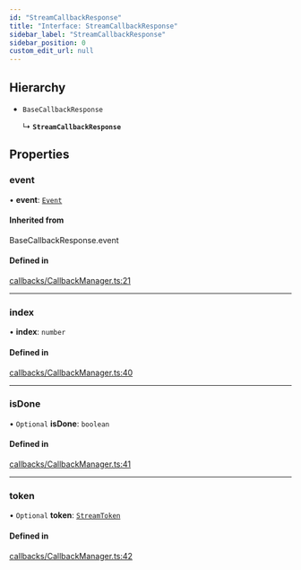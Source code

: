 ```yaml
---
id: "StreamCallbackResponse"
title: "Interface: StreamCallbackResponse"
sidebar_label: "StreamCallbackResponse"
sidebar_position: 0
custom_edit_url: null
---
```


## Hierarchy

- `BaseCallbackResponse`

  ↳ **`StreamCallbackResponse`**

## Properties

### event

• **event**: [`Event`](Event.md)

#### Inherited from

BaseCallbackResponse.event

#### Defined in

[callbacks/CallbackManager.ts:21](https://github.com/run-llama/LlamaIndexTS/blob/02d9bb0/packages/core/src/callbacks/CallbackManager.ts#L21)

___

### index

• **index**: `number`

#### Defined in

[callbacks/CallbackManager.ts:40](https://github.com/run-llama/LlamaIndexTS/blob/02d9bb0/packages/core/src/callbacks/CallbackManager.ts#L40)

___

### isDone

• `Optional` **isDone**: `boolean`

#### Defined in

[callbacks/CallbackManager.ts:41](https://github.com/run-llama/LlamaIndexTS/blob/02d9bb0/packages/core/src/callbacks/CallbackManager.ts#L41)

___

### token

• `Optional` **token**: [`StreamToken`](StreamToken.md)

#### Defined in

[callbacks/CallbackManager.ts:42](https://github.com/run-llama/LlamaIndexTS/blob/02d9bb0/packages/core/src/callbacks/CallbackManager.ts#L42)
